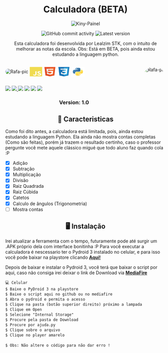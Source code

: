 <h1 align="center">Calculadora (BETA)</h1>
<p align="center" ><img alt="Kiny-Painel" src="https://raw.githubusercontent.com/MicaelliMedeiros/micaellimedeiros/master/image/computer-illustration.png"></p>
<p align="center">
  <img alt="GitHub commit activity" src="https://img.shields.io/github/commit-activity/m/Kiny-Kiny/Kiny-Painel">
  <img alt="Latest version" src="https://img.shields.io/github/v/release/Kiny-Kiny/Kiny-Painel.svg" alt="Latest version">

  <p align="center">
    Esta calculadora foi desenvolvida por Lealzim STK, com o intuito de melhorar as notas da escola. Obs: Está em BETA, pois ainda estou estudando a linguagem python.
  </p>
</p> 
</div>

<div style="display: inline_block"><br>
      <img align="center" alt="Rafa-pic" height="40" widht="40" style="border-radius:50px;" src="https://cdn.discordapp.com/attachments/872985195672907836/935935237505044542/logo.png">
  <img align="center" alt="Rafa-Js" height="30" width="40" src="https://raw.githubusercontent.com/devicons/devicon/master/icons/javascript/javascript-plain.svg">
  <img align="center" alt="Rafa-HTML" height="30" width="40" src="https://raw.githubusercontent.com/devicons/devicon/master/icons/html5/html5-original.svg">
  <img align="center" alt="Rafa-CSS" height="30" width="40" src="https://raw.githubusercontent.com/devicons/devicon/master/icons/css3/css3-original.svg">
  <img align="center" alt="Rafa-Python" height="30" width="40" src="https://raw.githubusercontent.com/devicons/devicon/master/icons/python/python-original.svg">
  <img align="right" alt="Rafa-pic" height="150" style="border-radius:50px;" src="https://cdn.discordapp.com/attachments/928817952906674296/934844003071963247/2019-10-10.jpg?width=676&height=676">

</div>
  
  ##
 
<div>
<img src="https://img.shields.io/badge/Intel-Core_xeon-0071C5?style=for-the-badge&logo=intel&logoColor=white" target="_blank"></a> 
  <a href="https://www.youtube.com/channel/UC8dB_0uWiXCE-ihnthhGu8w" target="_blank"><img src="https://img.shields.io/badge/YouTube-FF0000?style=for-the-badge&logo=youtube&logoColor=white" target="_blank">
  <a href="https://www.instagram.com/lealziimstk/" target="_blank"><img src="https://img.shields.io/badge/-Instagram-%23E4405F?style=for-the-badge&logo=instagram&logoColor=white" target="_blank"></a>
 <a href="https://discord.gg/PN2x6b5qmk" target="_blank"><img src="https://img.shields.io/badge/Discord-7289DA?style=for-the-badge&logo=discord&logoColor=white" target="_blank"></a> 
  <a href="https://www.linkedin.com" target="_blank"><img src="https://img.shields.io/badge/-LinkedIn-%230077B5?style=for-the-badge&logo=linkedin&logoColor=white" target="_blank"></a>
<img src="https://img.shields.io/badge/NVIDIA-GTX750ti-76B900?style=for-the-badge&logo=nvidia&logoColor=white" target="_blank">

<h3><p align="center">Version: 1.0</p></h3>
<h2 align="center">📆  Caracteristicas</h2>
<p>Como foi dito antes, a calculadora está limitada, pois, ainda estou estudando a linguagem Python. Ela ainda não mostra contas completas (Como são feitas), porém já trazem o resultado certinho, caso o professor pergunte você mete aquele clássico migué que todo aluno faz quando cola :P</p>


- [x] Adição
- [x] Subtração
- [x] Multiplicação
- [x] Divisão
- [x] Raiz Quadrada
- [x] Raiz Cúbida
- [x] Catetos 
- [x] Calculo de ângulos (Trigonometria)
- [ ] Mostra contas

<h2 align="center">🖥 Instalação</h2>

Irei atualizar a ferramenta com o tempo, futuramente pode até surgir um .APK próprio dela com interface bonitinha :P
Para você executar a calculadora é nescessario ter o Pydroid 3 instalado no celular, e para isso você pode baixar na playstore clicando [**Aqui!**](https://play.google.com/store/apps/details?id=ru.iiec.pydroid3&hl=pt_BR&gl=US)

Depois de baixar e instalar o Pydroid 3, você terá que baixar o script por aqui, caso não consiga irei deixar o link de Download via [**MediaFire**](https://www.mediafire.com/file/kw56523ug918o2x/ajuda.py/file)

```
💻 Celular
$ Baixe o PyDroid 3 na playstore
$ Baixe o script aqui no github ou no mediafire
$ Abra o pydroid e permita o acesso
$ Clique na pasta (botão superior direito) próximo a lampada 
$ Clique em Open
$ Selecione "Internal Storage"
$ Procure pela pasta de Download
$ Procure por ajuda.py
$ Clique sobre o arquivo
$ Clique no player amarelo
  
$ Obs: Não altere o código para não dar erro !
```
</div>
